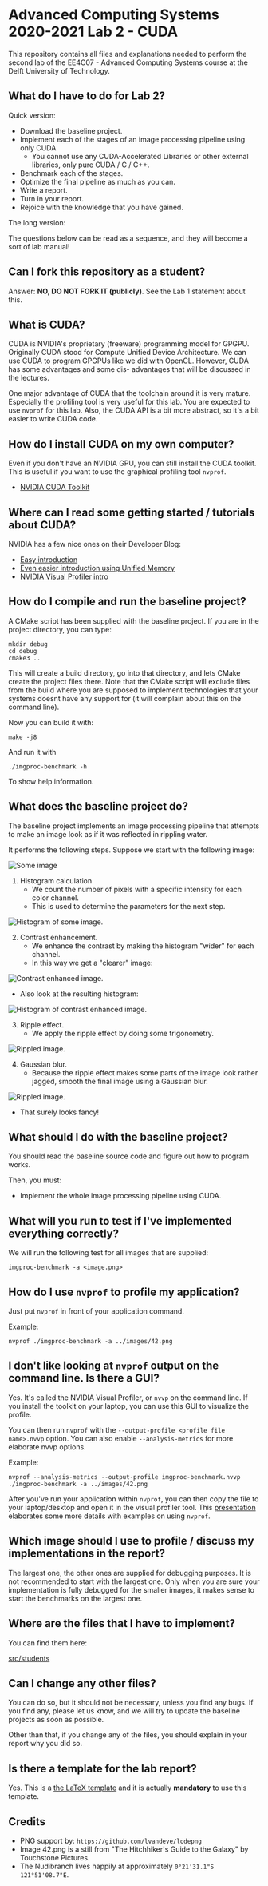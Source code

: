 # Advanced Computing Systems 2020-2021 Lab 2 - CUDA

This repository contains all files and explanations needed to perform
the second lab of the EE4C07 - Advanced Computing Systems course at the
Delft University of Technology.

## What do I have to do for Lab 2?

Quick version:

* Download the baseline project.
* Implement each of the stages of an image processing pipeline using only CUDA 
    * You cannot use any CUDA-Accelerated Libraries or other external libraries,
      only pure CUDA / C / C++.
* Benchmark each of the stages.
* Optimize the final pipeline as much as you can.
* Write a report.
* Turn in your report.
* Rejoice with the knowledge that you have gained.

The long version:

The questions below can be read as a sequence, and they will become a
sort of lab manual!

## Can I fork this repository as a student?

Answer: __NO, DO NOT FORK IT (publicly)__. 
See the Lab 1 statement about this.

## What is CUDA?
CUDA is NVIDIA's proprietary (freeware) programming model for GPGPU. Originally 
CUDA stood for Compute Unified Device Architecture. We can use CUDA to program
GPGPUs like we did with OpenCL. However, CUDA has some advantages and some dis-
advantages that will be discussed in the lectures.

One major advantage of CUDA that the toolchain around it is very mature.
Especially the profiling tool is very useful for this lab. 
You are expected to use `nvprof` for this lab.
Also, the CUDA API is a bit more abstract, so it's a bit easier to write
CUDA code.

## How do I install CUDA on my own computer?

Even if you don't have an NVIDIA GPU, you can still install the CUDA toolkit.
This is useful if you want to use the graphical profiling tool `nvprof`.

* [NVIDIA CUDA Toolkit](https://developer.nvidia.com/cuda-toolkit)

## Where can I read some getting started / tutorials about CUDA?

NVIDIA has a few nice ones on their Developer Blog:

* [Easy introduction](https://devblogs.nvidia.com/easy-introduction-cuda-c-and-c/)
* [Even easier introduction using Unified Memory](https://devblogs.nvidia.com/even-easier-introduction-cuda/)
* [NVIDIA Visual Profiler intro](https://devblogs.nvidia.com/cuda-pro-tip-nvprof-your-handy-universal-gpu-profiler/)

## How do I compile and run the baseline project?

A CMake script has been supplied with the baseline project.
If you are in the project directory, you can type:

```console
mkdir debug
cd debug
cmake3 ..
```

This will create a build directory, go into that directory, and lets CMake 
create the project files there. Note that the CMake script will exclude files
from the build where you are supposed to implement technologies that your 
systems doesnt have any support for (it will complain about this on the 
command line).

Now you can build it with:

```console
make -j8
```

And run it with

```console
./imgproc-benchmark -h
```

To show help information.

## What does the baseline project do?

The baseline project implements an image processing pipeline that attempts
to make an image look as if it was reflected in rippling water.

It performs the following steps. Suppose we start with the following image:

![Some image](images/42.png)

1. Histogram calculation
    * We count the number of pixels with a specific intensity for each color channel.
    * This is used to determine the parameters for the next step.

![Histogram of some image.](images/readme/42_histogram.png)

2. Contrast enhancement.
    * We enhance the contrast by making the histogram "wider" for each channel.
    * In this way we get a "clearer" image:

![Contrast enhanced image.](images/readme/42_enhanced.png)

* Also look at the resulting histogram:

![Histogram of contrast enhanced image.](images/readme/42_enhanced_histogram.png)

3. Ripple effect.
    * We apply the ripple effect by doing some trigonometry.

![Rippled image.](images/readme/42_rippled.png)

4. Gaussian blur.
    * Because the ripple effect makes some parts of the image look rather
      jagged, smooth the final image using a Gaussian blur.

![Rippled image.](images/readme/42_blurred.png)

* That surely looks fancy!    

## What should I do with the baseline project?

You should read the baseline source code and figure out how to program works.

Then, you must:

* Implement the whole image processing pipeline using CUDA.

## What will you run to test if I've implemented everything correctly?

We will run the following test for all images that are supplied:

`imgproc-benchmark -a <image.png>`

## How do I use `nvprof` to profile my application?

Just put `nvprof` in front of your application command.

Example:

`nvprof ./imgproc-benchmark -a ../images/42.png`

## I don't like looking at `nvprof` output on the command line. Is there a GUI?

Yes. It's called the NVIDIA Visual Profiler, or `nvvp` on the command line.
If you install the toolkit on your laptop, you can use this GUI to visualize the
profile.

You can then run `nvprof` with the `--output-profile <profile file name>.nvvp` option.
You can also enable `--analysis-metrics` for more elaborate nvvp options.

Example:

`nvprof --analysis-metrics --output-profile imgproc-benchmark.nvvp ./imgproc-benchmark -a ../images/42.png`

After you've run your application within `nvprof`, you can then copy the file
to your laptop/desktop and open it in the visual profiler tool. This [presentation](https://github.com/acstud/lab2/blob/master/lectureGPU_lab_updated.pdf) elaborates some more details with examples on using `nvprof`.

## Which image should I use to profile / discuss my implementations in the report?

The largest one, the other ones are supplied for debugging purposes. 
It is not recommended to start with the largest one.
Only when you are sure your implementation is fully debugged for the smaller
images, it makes sense to start the benchmarks on the largest one.

## Where are the files that I have to implement?

You can find them here:

[src/students](src/students)

## Can I change any other files?

You can do so, but it should not be necessary, unless you find any bugs.
If you find any, please let us know, and we will try to update the baseline
projects as soon as possible.

Other than that, if you change any of the files, you should explain in your
report why you did so.

## Is there a template for the lab report?

Yes. This is a [the LaTeX template](report/template.tex) and it is actually
__mandatory__ to use this template.

## Credits

* PNG support by: `https://github.com/lvandeve/lodepng`
* Image 42.png is a still from "The Hitchhiker's Guide to the Galaxy" by Touchstone Pictures.
* The Nudibranch lives happily at approximately `0°21'31.1"S 121°51'08.7"E`.
